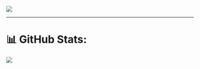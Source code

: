 [![](https://visitcount.itsvg.in/api?id=Zell3&icon=0&color=3)](https://visitcount.itsvg.in)

---
 
# 📊 GitHub Stats:
![](https://github-readme-stats.vercel.app/api/top-langs/?username=Zell3&theme=dark&hide_border=false&include_all_commits=false&count_private=true&layout=compact)


<!-- Proudly created with GPRM ( https://gprm.itsvg.in ) -->
